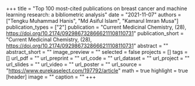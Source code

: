 +++
title = "Top 100 most-cited publications on breast cancer and machine learning research: a bibliometric analysis"
date = "2021-11-07"
authors = ["Tengku Muhammad Hanis", "Md Asiful Islam", "Kamarul Imran Musa"]
publication_types = ["2"]
publication = "Current Medicinal Chemistry, (28), https://doi.org/10.2174/0929867328666211108110731"
publication_short = "Current Medicinal Chemistry, (28), https://doi.org/10.2174/0929867328666211108110731"
abstract = ""
abstract_short = ""
image_preview = ""
selected = false
projects = []
tags = []
url_pdf = ""
url_preprint = ""
url_code = ""
url_dataset = ""
url_project = ""
url_slides = ""
url_video = ""
url_poster = ""
url_source = "https://www.eurekaselect.com/197792/article"
math = true
highlight = true
[header]
image = ""
caption = ""
+++
